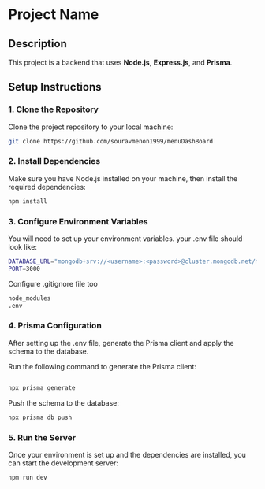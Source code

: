 # Project Name

## Description
This project is a backend that uses **Node.js**, **Express.js**, and **Prisma**. 

## Setup Instructions

### 1. Clone the Repository
Clone the project repository to your local machine:

```bash
git clone https://github.com/souravmenon1999/menuDashBoard
```

### 2. Install Dependencies
Make sure you have Node.js installed on your machine, then install the required dependencies:

``` bash
npm install
```

### 3. Configure Environment Variables
You will need to set up your environment variables.
your .env file should look like:

``` bash
DATABASE_URL="mongodb+srv://<username>:<password>@cluster.mongodb.net/mydatabase?retryWrites=true&w=majority"
PORT=3000
```

Configure .gitignore file too

``` bash
node_modules
.env
```

### 4. Prisma Configuration
After setting up the .env file, generate the Prisma client and apply the schema to the database.

Run the following command to generate the Prisma client:

``` bash

npx prisma generate

```

Push the schema to the database:
``` bash
npx prisma db push
```

### 5. Run the Server
Once your environment is set up and the dependencies are installed, you can start the development server:

``` bash
npm run dev
```



